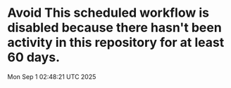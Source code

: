 # Avoid This scheduled workflow is disabled because there hasn't been activity in this repository for at least 60 days.
Mon Sep  1 02:48:21 UTC 2025
